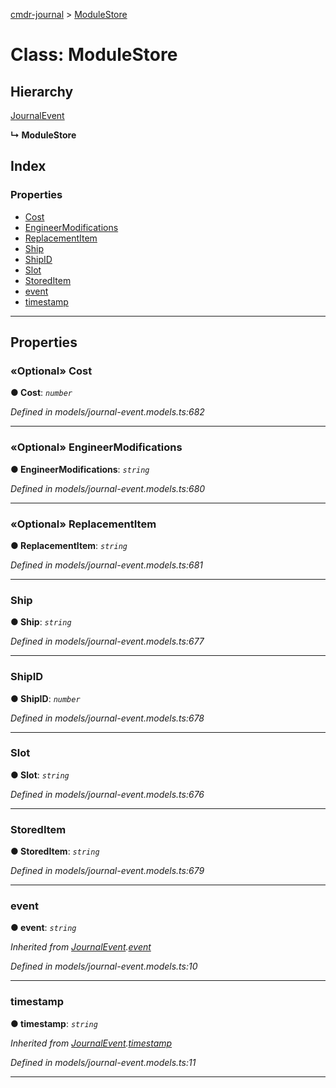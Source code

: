 [cmdr-journal](../README.md) > [ModuleStore](../classes/modulestore.md)



# Class: ModuleStore

## Hierarchy


 [JournalEvent](journalevent.md)

**↳ ModuleStore**







## Index

### Properties

* [Cost](modulestore.md#cost)
* [EngineerModifications](modulestore.md#engineermodifications)
* [ReplacementItem](modulestore.md#replacementitem)
* [Ship](modulestore.md#ship)
* [ShipID](modulestore.md#shipid)
* [Slot](modulestore.md#slot)
* [StoredItem](modulestore.md#storeditem)
* [event](modulestore.md#event)
* [timestamp](modulestore.md#timestamp)



---
## Properties
<a id="cost"></a>

### «Optional» Cost

**●  Cost**:  *`number`* 

*Defined in models/journal-event.models.ts:682*





___

<a id="engineermodifications"></a>

### «Optional» EngineerModifications

**●  EngineerModifications**:  *`string`* 

*Defined in models/journal-event.models.ts:680*





___

<a id="replacementitem"></a>

### «Optional» ReplacementItem

**●  ReplacementItem**:  *`string`* 

*Defined in models/journal-event.models.ts:681*





___

<a id="ship"></a>

###  Ship

**●  Ship**:  *`string`* 

*Defined in models/journal-event.models.ts:677*





___

<a id="shipid"></a>

###  ShipID

**●  ShipID**:  *`number`* 

*Defined in models/journal-event.models.ts:678*





___

<a id="slot"></a>

###  Slot

**●  Slot**:  *`string`* 

*Defined in models/journal-event.models.ts:676*





___

<a id="storeditem"></a>

###  StoredItem

**●  StoredItem**:  *`string`* 

*Defined in models/journal-event.models.ts:679*





___

<a id="event"></a>

###  event

**●  event**:  *`string`* 

*Inherited from [JournalEvent](journalevent.md).[event](journalevent.md#event)*

*Defined in models/journal-event.models.ts:10*





___

<a id="timestamp"></a>

###  timestamp

**●  timestamp**:  *`string`* 

*Inherited from [JournalEvent](journalevent.md).[timestamp](journalevent.md#timestamp)*

*Defined in models/journal-event.models.ts:11*





___


